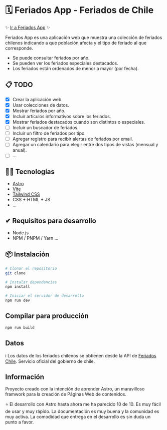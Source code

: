 # 🗓️ Feriados App - Feriados de Chile

✨ [Ir a Feriados App](https://feriados-chile.com/) ✨

Feriados App es una aplicación web que muestra una colección de feriados chilenos indicando a que población afecta y el
tipo de feriado al que corresponde.

- Se puede consultar feriados por año.
- Se pueden ver los feriados especiales destacados.
- Los feriados están ordenados de menor a mayor (por fecha).

## 📋 TODO
- [x] Crear la aplicación web.
- [x] Usar colecciones de datos.
- [x] Mostrar feriados por año.
- [x] Incluir artículos informativos sobre los feriados.
- [x] Mostrar feriados destacados cuando son distintos o especiales.
- [ ] Incluir un buscador de feriados.
- [ ] Incluir un filtro de feriados por tipo.
- [ ] Agregar registro para recibir alertas de feriados por email.
- [ ] Agregar un calendario para elegir entre dos tipos de vistas (mensual y anual).
- [ ] ...

## 👨‍💻 Tecnologías

- [Astro](https://astro.build/)
- [Vite](https://vitejs.dev/)
- [Tailwind CSS](https://tailwindcss.com/)
- CSS + HTML + JS
- ...

## ✔ Requisitos para desarrollo

- Node.js
- NPM / PNPM / Yarn ...


## 📦 Instalación

```bash
# Clonar el repositorio
git clone

# Instalar dependencias
npm install

# Iniciar el servidor de desarrollo
npm run dev
```

## Compilar para producción

```bash
npm run build
```

## Datos

ℹ️ Los datos de los feriados chilenos se obtienen desde la API de [Feriados Chile](https://apis.digital.gob.cl/fl/). Servicio
oficial del gobierno de chile.

## Información

Proyecto creado con la intención de aprender Astro, un maravilloso framwork para la creación de Páginas Web de contenidos.

⭐️ El desarrollo con Astro hasta ahora me ha parecido 10 de 10. Es muy fácil de usar y muy rápido. La documentación es muy
buena y la comunidad es muy activa. La comodidad que entrega en el desarrollo es sin duda un punto a favor.